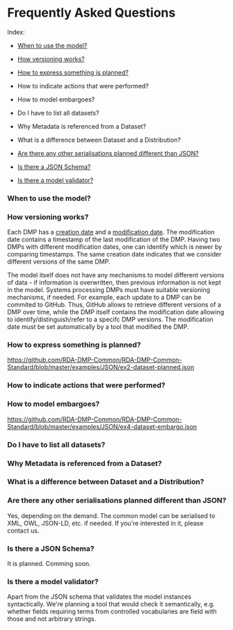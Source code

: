 <h1> Frequently Asked Questions </h1>

Index:
* [When to use the model?](#when-to-use-the-model)
* [How versioning works?](#how-versioning-works)
* [How to express something is planned?](#how-to-express-something-is-planned)
* How to indicate actions that were performed?
* How to model embargoes?
* Do I have to list all datasets?
* Why Metadata is referenced from a Dataset?
* What is a difference between Dataset and a Distribution?

* [Are there any other serialisations planned different than JSON?](#are-there-any-other-serialisations-planned-different-tham-json)

* [Is there a JSON Schema?](#is-there-a-json-schema)

* [Is there a model validator?](#is-there-a-model-validator)

### When to use the model?

### How versioning works?
Each DMP has a [creation date](https://github.com/RDA-DMP-Common/RDA-DMP-Common-Standard/blob/master/docs/index.md#dmp_created) and a [modification date](https://github.com/RDA-DMP-Common/RDA-DMP-Common-Standard/blob/master/docs/index.md#dmp_modified_tree). The modification date contains a timestamp of the last modification of the DMP. Having two DMPs with different modification dates, one can identify which is newer by comparing timestamps. The same creation date indicates that we consider different versions of the same DMP. 

The model itself does not have any mechanisms to model different versions of data - if information is overwritten, then previous information is not kept in the model. Systems processing DMPs must have suitable versioning mechanisms, if needed. For example, each update to a DMP can be commited to GitHub. Thus, GitHub allows to retrieve different versions of a DMP over time, while the DMP itself contains the modification date allowing to identify/distinguish/refer to a specifc DMP versions. The modification date must be set automatically by a tool that modified the DMP.

### How to express something is planned?
https://github.com/RDA-DMP-Common/RDA-DMP-Common-Standard/blob/master/examples/JSON/ex2-dataset-planned.json

### How to indicate actions that were performed?

### How to model embargoes?
https://github.com/RDA-DMP-Common/RDA-DMP-Common-Standard/blob/master/examples/JSON/ex4-dataset-embargo.json

### Do I have to list all datasets?

### Why Metadata is referenced from a Dataset?

### What is a difference between Dataset and a Distribution?

### Are there any other serialisations planned different than JSON?
Yes, depending on the demand. The common model can be serialised to XML, OWL, JSON-LD, etc. if needed. If you're interested in it, please contact us.

### Is there a JSON Schema?
It is planned. Comming soon.

### Is there a model validator?
Apart from the JSON schema that validates the model instances syntactically. We're planning a tool that would check it semantically, e.g. whether fields requiring terms from controlled vocabularies are field with those and not arbitrary strings.
